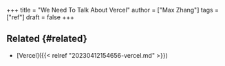 +++
title = "We Need To Talk About Vercel"
author = ["Max Zhang"]
tags = ["ref"]
draft = false
+++

## Related {#related}

-   [Vercel]({{< relref "20230412154656-vercel.md" >}})
